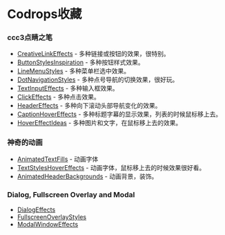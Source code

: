 ﻿# Codrops收藏

### ccc3点睛之笔

* [CreativeLinkEffects](http://tympanus.net/Development/CreativeLinkEffects/) - 多种链接或按钮的效果，很特别。
* [ButtonStylesInspiration](http://tympanus.net/Development/ButtonStylesInspiration/ ) - 多种按钮样式效果。
* [LineMenuStyles](http://tympanus.net/Development/LineMenuStyles/ ) - 多种菜单栏选中效果。
* [DotNavigationStyles](http://tympanus.net/Development/DotNavigationStyles/) - 多种点号导航的切换效果，很好玩。
* [TextInputEffects](http://tympanus.net/Development/TextInputEffects/ ) - 多种输入框效果。
* [ClickEffects](http://tympanus.net/Development/ClickEffects/ ) - 多种点击效果。
* [HeaderEffects](http://tympanus.net/Development/HeaderEffects/ ) - 多种向下滚动头部导航变化的效果。
* [CaptionHoverEffects](http://tympanus.net/Tutorials/CaptionHoverEffects/index.html ) - 多种标题字幕的显示效果，列表的时候鼠标移上去。
* [HoverEffectIdeas]( http://tympanus.net/Development/HoverEffectIdeas/ ) - 多种图片和文字，在鼠标移上去的效果。

### 神奇的动画

* [AnimatedTextFills](http://tympanus.net/Tutorials/AnimatedTextFills/index.html ) - 动画字体
* [TextStylesHoverEffects](http://tympanus.net/Development/TextStylesHoverEffects/ ) - 动画字体，鼠标移上去的时候效果很好看。
* [AnimatedHeaderBackgrounds](http://tympanus.net/Development/AnimatedHeaderBackgrounds/index.html ) - 动画背景，装饰。

### Dialog, Fullscreen Overlay and Modal

* [DialogEffects](http://tympanus.net/Development/DialogEffects/ )
* [FullscreenOverlayStyles](http://tympanus.net/Development/FullscreenOverlayStyles/ )
* [ModalWindowEffects](http://tympanus.net/Development/ModalWindowEffects/ )
